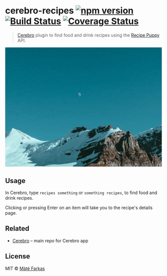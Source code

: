 # cerebro-recipes [![npm version](https://badge.fury.io/js/cerebro-recipes.svg)](https://badge.fury.io/js/cerebro-recipes) [![Build Status](https://travis-ci.org/wolfika/cerebro-recipes.svg?branch=master)](https://travis-ci.org/wolfika/cerebro-recipes) [![Coverage Status](https://coveralls.io/repos/github/wolfika/cerebro-recipes/badge.svg?branch=master)](https://coveralls.io/github/wolfika/cerebro-recipes?branch=master)

> [Cerebro](https://cerebroapp.com/) plugin to find food and drink recipes using the [Recipe Puppy](http://www.recipepuppy.com/) API.

![Screenshot of cerebro-recipes](screenshot.gif)

## Usage

In Cerebro, type `recipes something` or `something recipes`, to find food and drink recipes.

Clicking or pressing Enter on an item will take you to the recipe's details page.


## Related

- [Cerebro](https://github.com/KELiON/cerebro) – main repo for Cerebro app


## License

MIT © [Máté Farkas](https://github.com/wolfika)
